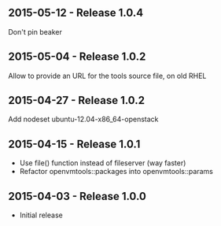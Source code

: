 ## 2015-05-12 - Release 1.0.4

Don't pin beaker

## 2015-05-04 - Release 1.0.2

Allow to provide an URL for the tools source file, on old RHEL

## 2015-04-27 - Release 1.0.2

Add nodeset ubuntu-12.04-x86_64-openstack

## 2015-04-15 - Release 1.0.1

- Use file() function instead of fileserver (way faster)
- Refactor openvmtools::packages into openvmtools::params

## 2015-04-03 - Release 1.0.0

- Initial release
